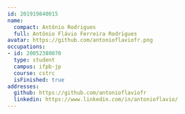 ```yaml
---
id: 201919840015
name:
  compact: Antônio Rodrigues
  full: Antônio Flávio Ferreira Rodrigues
avatar: https://github.com/antonioflaviofr.png
occupations:
- id: 20052380070
  type: student
  campus: ifpb-jp
  course: cstrc
  isFinished: true
addresses:
  github: https://github.com/antonioflaviofr
  linkedin: https://www.linkedin.com/in/antonioflavio/
---
```

